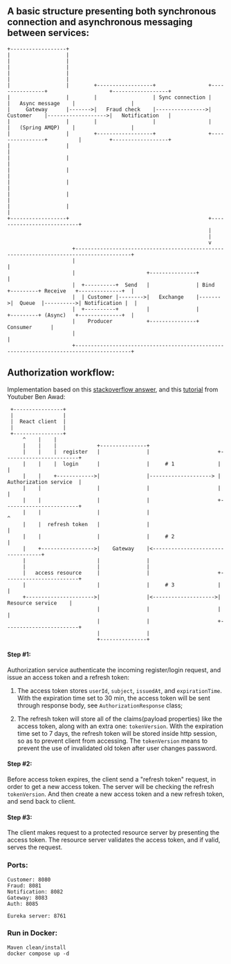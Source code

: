 ## A basic structure presenting both synchronous connection and asynchronous messaging between services:

```
+------------------+
|                  |
|                  |
|                  |
|                  |
|                  |
|                  |        +------------------+                 +----------------+                    +------------------+
|                  |        |                  | Sync connection |                |   Async message    |                  |
|     Gateway      |------->|   Fraud check    |---------------->|    Customer    |------------------->|   Notification   |
|                  |        |                  |                 |                |   (Spring AMQP)    |                  |
|                  |        +------------------+                 +----------------+          |         +------------------+
|                  |                                                                         |
|                  |                                                                         |
|                  |                                                                         |
|                  |                                                                         |
|                  |                                                                         |
|                  |                                                                         |
+------------------+                                             +---------------------------+
                                                                 |
                                                                 |
                                                                 v
                     +----------------------------------------------------------------------------------------+
                     |                                                                                        |
                     |                       +---------------+                                                |
                     |  +----------+  Send   |               | Bind   +---------+ Receive   +--------------+  |
                     |  | Customer |-------->|   Exchange    |------->|  Queue  |---------->| Notification |  |
                     |  +----------+         |               |        +---------+ (Async)   +--------------+  |
                     |    Producer           +---------------+                                  Consumer      |
                     |                                                                                        |
                     +----------------------------------------------------------------------------------------+
```

## Authorization workflow:

Implementation based on this [stackoverflow answer](https://stackoverflow.com/a/69631673/16648127), and this [tutorial](https://www.youtube.com/watch?v=25GS0MLT8JU) from Youtuber Ben Awad:

```
 +----------------+
 |                |
 |  React client  |
 |                |
 +----------------+
     ^    |    |
     |    |    |             +---------------+
     |    |    |  register   |               |                      +------------------------+
     |    |    |  login      |               |     # 1              |                        |
     |    |    +------------>|               |--------------------> | Authorization service  |
     |    |                  |               |                      |                        |
     |    |                  |               |                      +------------------------+
     |    |                  |               |                                   ^
     |    |  refresh token   |               |                                   |
     |    |                  |               |     # 2                           |
     |    +----------------->|    Gateway    |<----------------------------------+
     |                       |               |
     |                       |               |
     |   access resource     |               |                      +------------------------+
     |                       |               |     # 3              |                        |
     +---------------------->|               |<-------------------->|    Resource service    |
                             |               |                      |                        |
                             |               |                      +------------------------+
                             |               |
                             +---------------+
```

#### Step #1:

Authorization service authenticate the incoming register/login request, and issue an access token and a refresh token:

1. The access token stores `userId`, `subject`, `issuedAt`, and `expirationTime`. With the expiration time set to 30 min, the access token will be sent through response body, see `AuthorizationResponse` class;

2. The refresh token will store all of the claims(payload properties) like the access token, along with an extra one: `tokenVersion`. With the expiration time set to 7 days, the refresh token will be stored inside http session, so as to prevent client from accessing. The `tokenVersion` means to prevent the use of invalidated old token after user changes password.

#### Step #2:

Before access token expires, the client send a "refresh token" request, in order to get a new access token. The server will be checking the refresh `tokenVersion`. And then create a new access token and a new refresh token, and send back to client.

#### Step #3:

The client makes request to a protected resource server by presenting the access token. The resource server validates the access token, and if valid, serves the request.

### Ports:

    Customer: 8080
    Fraud: 8081
    Notification: 8082
    Gateway: 8083
    Auth: 8085

    Eureka server: 8761

### Run in Docker:

    Maven clean/install
    docker compose up -d
